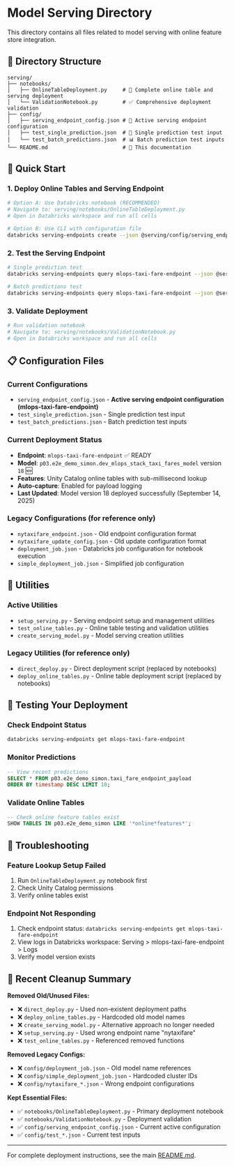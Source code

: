 # Model Serving Directory

This directory contains all files related to model serving with online feature store integration.

## 📁 Directory Structure

```
serving/
├── notebooks/
│   ├── OnlineTableDeployment.py     # 🎯 Complete online table and serving deployment
│   └── ValidationNotebook.py        # ✅ Comprehensive deployment validation
├── config/
│   ├── serving_endpoint_config.json # 🔧 Active serving endpoint configuration  
│   ├── test_single_prediction.json  # 📝 Single prediction test input
│   └── test_batch_predictions.json  # 📊 Batch prediction test inputs
└── README.md                        # 📖 This documentation
```

## 🚀 Quick Start

### 1. Deploy Online Tables and Serving Endpoint
```bash
# Option A: Use Databricks notebook (RECOMMENDED)
# Navigate to: serving/notebooks/OnlineTableDeployment.py
# Open in Databricks workspace and run all cells

# Option B: Use CLI with configuration file
databricks serving-endpoints create --json @serving/config/serving_endpoint_config.json
```

### 2. Test the Serving Endpoint
```bash
# Single prediction test
databricks serving-endpoints query mlops-taxi-fare-endpoint --json @serving/config/test_single_prediction.json

# Batch predictions test  
databricks serving-endpoints query mlops-taxi-fare-endpoint --json @serving/config/test_batch_predictions.json
```

### 3. Validate Deployment
```bash
# Run validation notebook
# Navigate to: serving/notebooks/ValidationNotebook.py
# Open in Databricks workspace and run all cells
```

## 📋 Configuration Files

### **Current Configurations**
- `serving_endpoint_config.json` - **Active serving endpoint configuration (mlops-taxi-fare-endpoint)**
- `test_single_prediction.json` - Single prediction test input
- `test_batch_predictions.json` - Batch prediction test inputs

### **Current Deployment Status**
- **Endpoint**: `mlops-taxi-fare-endpoint` ✅ READY  
- **Model**: `p03.e2e_demo_simon.dev_mlops_stack_taxi_fares_model` version `18` 🆕
- **Features**: Unity Catalog online tables with sub-millisecond lookup
- **Auto-capture**: Enabled for payload logging
- **Last Updated**: Model version 18 deployed successfully (September 14, 2025)

### **Legacy Configurations** (for reference only)
- `nytaxifare_endpoint.json` - Old endpoint configuration format
- `nytaxifare_update_config.json` - Old update configuration format  
- `deployment_job.json` - Databricks job configuration for notebook execution
- `simple_deployment_job.json` - Simplified job configuration

## 🔧 Utilities

### **Active Utilities**
- `setup_serving.py` - Serving endpoint setup and management utilities
- `test_online_tables.py` - Online table testing and validation utilities
- `create_serving_model.py` - Model serving creation utilities

### **Legacy Utilities** (for reference only)
- `direct_deploy.py` - Direct deployment script (replaced by notebooks)
- `deploy_online_tables.py` - Online table deployment script (replaced by notebooks)

## 🧪 Testing Your Deployment

### Check Endpoint Status
```bash
databricks serving-endpoints get mlops-taxi-fare-endpoint
```

### Monitor Predictions
```sql
-- View recent predictions
SELECT * FROM p03.e2e_demo_simon.taxi_fare_endpoint_payload 
ORDER BY timestamp DESC LIMIT 10;
```

### Validate Online Tables
```sql
-- Check online feature tables exist
SHOW TABLES IN p03.e2e_demo_simon LIKE '*online*features*';
```

## 🚨 Troubleshooting

### Feature Lookup Setup Failed
1. Run `OnlineTableDeployment.py` notebook first
2. Check Unity Catalog permissions
3. Verify online tables exist

### Endpoint Not Responding
1. Check endpoint status: `databricks serving-endpoints get mlops-taxi-fare-endpoint`
2. View logs in Databricks workspace: Serving > mlops-taxi-fare-endpoint > Logs
3. Verify model version exists

## 🧹 Recent Cleanup Summary

**Removed Old/Unused Files:**
- ❌ `direct_deploy.py` - Used non-existent deployment paths
- ❌ `deploy_online_tables.py` - Hardcoded old model names  
- ❌ `create_serving_model.py` - Alternative approach no longer needed
- ❌ `setup_serving.py` - Used wrong endpoint name "nytaxifare"
- ❌ `test_online_tables.py` - Referenced removed functions

**Removed Legacy Configs:**
- ❌ `config/deployment_job.json` - Old model name references
- ❌ `config/simple_deployment_job.json` - Hardcoded cluster IDs
- ❌ `config/nytaxifare_*.json` - Wrong endpoint configurations

**Kept Essential Files:**
- ✅ `notebooks/OnlineTableDeployment.py` - Primary deployment notebook
- ✅ `notebooks/ValidationNotebook.py` - Deployment validation  
- ✅ `config/serving_endpoint_config.json` - Current active configuration
- ✅ `config/test_*.json` - Current test inputs

---

For complete deployment instructions, see the main [README.md](../README.md).